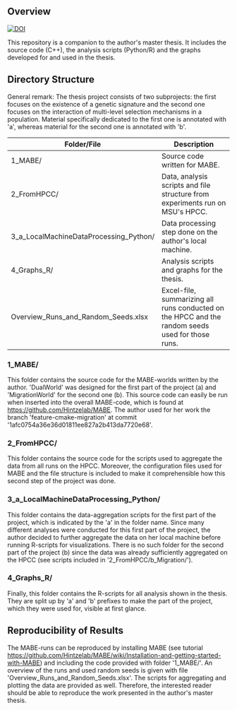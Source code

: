 ## Overview
[![DOI](https://zenodo.org/badge/x.svg)](https://zenodo.org/badge/latestdoi/x)

This repository is a companion to the author's master thesis. It includes the source code (C++), the analysis scripts (Python/R) and the graphs developed for and used in the thesis. 

## Directory Structure
General remark: The thesis project consists of two subprojects: the first focuses on the existence of a genetic signature and the second one focuses on the interaction of multi-level selection mechanisms in a population.
Material specifically dedicated to the first one is annotated with 'a', whereas material for the second one is annotated with 'b'.

| Folder/File                               | Description
| ------------                              | ----
| 1_MABE/                                   | Source code written for MABE.
| 2_FromHPCC/                               | Data, analysis scripts and file structure from experiments run on MSU's HPCC.
| 3_a_LocalMachineDataProcessing_Python/    | Data processing step done on the author's local machine.
| 4_Graphs_R/                               | Analysis scripts and graphs for the thesis.
| Overview_Runs_and_Random_Seeds.xlsx       | Excel-file, summarizing all runs conducted on the HPCC and the random seeds used for those runs.

### 1_MABE/
This folder contains the source code for the MABE-worlds written by the author. 'DualWorld' was designed for the first part of the project (a) and 'MigrationWorld' for the second one (b). This source code can easily be run when inserted into the overall MABE-code, which is found at https://github.com/Hintzelab/MABE. The author used for her work the branch 'feature-cmake-migration' at commit '1afc0754a36e36d01811ee827a2b413da7720e68'.

### 2_FromHPCC/
This folder contains the source code for the scripts used to aggregate the data from all runs on the HPCC. Moreover, the configuration files used for MABE and the file structure is included to make it comprehensible how this second step of the project was done.

### 3_a_LocalMachineDataProcessing_Python/
This folder contains the data-aggregation scripts for the first part of the project, which is indicated by the 'a' in the folder name. Since many different analyses were conducted for this first part of the project, the author decided to further aggregate the data on her local machine before running R-scripts for visualizations.
There is no such folder for the second part of the project (b) since the data was already sufficiently aggregated on the HPCC (see scripts included in '2_FromHPCC/b_Migration/').

### 4_Graphs_R/
Finally, this folder contains the R-scripts for all analysis shown in the thesis. They are split up by 'a' and 'b' prefixes to make the part of the project, which they were used for, visible at first glance.

## Reproducibility of Results
The MABE-runs can be reproduced by installing MABE (see tutorial https://github.com/Hintzelab/MABE/wiki/Installation-and-getting-started-with-MABE) and including the code provided with folder '1_MABE/'.
An overview of the runs and used random seeds is given with file 'Overview_Runs_and_Random_Seeds.xlsx'.
The scripts for aggregating and plotting the data are provided as well. Therefore, the interested reader should be able to reproduce the work presented in the author's master thesis.
